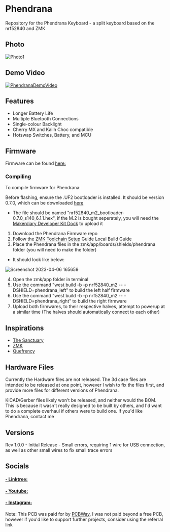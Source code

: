# Phendrana
Repository for the Phendrana Keyboard - a split keyboard based on the nrf52840 and ZMK
## Photo
![Photo1](/Photos/20230405_115505.jpg)
## Demo Video

[![PhendranaDemoVideo](https://img.youtube.com/vi/Mj67zJ9yEYU/0.jpg)](https://youtu.be/Mj67zJ9yEYU)

## Features
- Longer Battery Life
- Multiple Bluetooth Connections
- Single-colour Backlight
- Cherry MX and Kailh Choc compatible
- Hotswap Switches, Battery, and MCU

## Firmware
Firmware can be found [here:](https://github.com/LegoRocket/Phendrana-ZMK)

### Compiling
To compile firmware for Phendrana:

Before flashing, ensure the .UF2 bootloader is installed. It should be version 0.7.0, which can be downloaded [here](https://github.com/adafruit/Adafruit_nRF52_Bootloader/releases/tag/0.7.0)
- The file should be named "nrf52840_m2_bootloader-0.7.0_s140_6.1.1.hex", if the M.2 is bought seperately, you will need the [Makerdiary Developer Kit Dock](https://makerdiary.com/products/nrf52840-m2-developer-kit) to upload it
1. Download the Phendrana Firmware repo
2. Follow the [ZMK Toolchain Setup](https://zmk.dev/docs/development/setup) Guide Local Build Guide
3. Place the Phendrana files in the zmk/app/boards/shields/phendrana folder (you will need to make the folder)
  - It should look like below:

![Screenshot 2023-04-06 165659](https://user-images.githubusercontent.com/31601733/230492485-16127788-ba0f-4520-8b1a-653b06c67110.png)

4. Open the zmk/app folder in terminal
5. Use the command "west build -b -p nrf52840_m2 -- -DSHIELD=phendrana_left" to build the left half firmware
6. Use the command "west build -b -p nrf52840_m2 -- -DSHIELD=phendrana_right" to build the right firmware
7. Upload both firmwares, to their respective halves, attempt to powerup at a similar time (The halves should automatically connect to each other)

## Inspirations
- [The Sanctuary](https://github.com/LegoRocket/Sanctuary-Keyboard-Hardware)
- [ZMK](https://zmk.dev/)
- [Quefrency](https://keeb.io/collections/quefrency-split-staggered-65-keyboard)

## Hardware Files

Currently the Hardware files are not released. The 3d case files are intended to be released at one point, however I wish to fix the files first, and provide more files for different versions of Phendrana.

KiCAD/Gerber files likely won't be released, and neither would the BOM. This is because it wasn't really designed to be built by others, and I'd want to do a complete overhaul if others were to build one. If you'd like Phendrana, contact me

## Versions
Rev 1.0.0 - Initial Release - Small errors, requiring 1 wire for USB connection, as well as other small wires to fix small trace errors

## Socials
#### [- Linktree:](https://linktr.ee/Lego_Rocket)
#### [- Youtube:](https://rebrickable.com/users/Lego_Rocket/)
#### [- Instagram:](https://www.instagram.com/lego_rocket_08/)


Note: This PCB was paid for by [PCBWay](https://pcbway.com/g/plrRz7), I was not paid beyond a free PCB, however if you'd like to support further projects, consider using the referral link 
